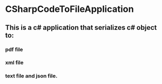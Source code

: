 # CSharpCodeToFileApplication
## This is a c# application that serializes c# object to:

### pdf file

### xml file

### text file and json file.
